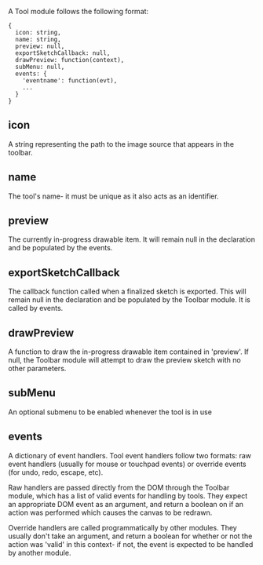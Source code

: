 A Tool module follows the following format:

    {  
      icon: string,  
      name: string,  
      preview: null,  
      exportSketchCallback: null,  
      drawPreview: function(context),  
      subMenu: null,  
      events: {  
        'eventname': function(evt),  
        ...  
      }
    }
## icon
A string representing the path to the image source that appears in the toolbar.
## name
The tool's name- it must be unique as it also acts as an identifier.
## preview
The currently in-progress drawable item. It will remain null in the declaration and be populated by the events.
## exportSketchCallback
The callback function called when a finalized sketch is exported. This will remain null in the declaration and be populated by the Toolbar module. It is called by events.
## drawPreview
A function to draw the in-progress drawable item contained in 'preview'. If null, the Toolbar module will attempt to draw the preview sketch with no other parameters.
## subMenu
An optional submenu to be enabled whenever the tool is in use
## events
A dictionary of event handlers. Tool event handlers follow two formats: raw event handlers (usually for mouse or touchpad events) or override events (for undo, redo, escape, etc).

Raw handlers are passed directly from the DOM through the Toolbar module, which has a list of valid events for handling by tools. They expect an appropriate DOM event as an argument, and return a boolean on if an action was performed which causes the canvas to be redrawn.

Override handlers are called programmatically by other modules. They usually don't take an argument, and return a boolean for whether or not the action was 'valid' in this context- if not, the event is expected to be handled by another module.